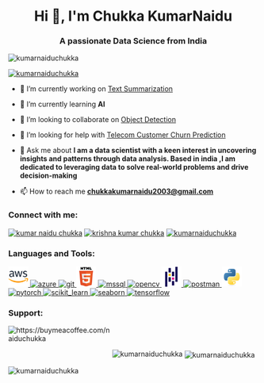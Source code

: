 <h1 align="center">Hi 👋, I'm Chukka KumarNaidu</h1>
<h3 align="center">A passionate Data Science from India</h3>

<p align="left"> <img src="https://komarev.com/ghpvc/?username=kumarnaiduchukka&label=Profile%20views&color=0e75b6&style=flat" alt="kumarnaiduchukka" /> </p>

<p align="left"> <a href="https://github.com/ryo-ma/github-profile-trophy"><img src="https://github-profile-trophy.vercel.app/?username=kumarnaiduchukka" alt="kumarnaiduchukka" /></a> </p>

- 🔭 I’m currently working on [Text Summarization](https://github.com/KumarNaiduChukka/Text_Summarizer_NLP_project.git)

- 🌱 I’m currently learning **AI**

- 👯 I’m looking to collaborate on [Object Detection](https://github.com/KumarNaiduChukka/Object_Detection.git)

- 🤝 I’m looking for help with [Telecom Customer Churn Prediction](https://github.com/KumarNaiduChukka/telecom_customer_churn-_prediction_project.git)

- 💬 Ask me about **I am a data scientist with a keen interest in uncovering insights and patterns through data analysis. Based in india ,I am dedicated to leveraging data to solve real-world problems and drive decision-making**

- 📫 How to reach me **chukkakumarnaidu2003@gmail.com**

<h3 align="left">Connect with me:</h3>
<p align="left">
<a href="https://linkedin.com/in/kumar naidu chukka" target="blank"><img align="center" src="https://raw.githubusercontent.com/rahuldkjain/github-profile-readme-generator/master/src/images/icons/Social/linked-in-alt.svg" alt="kumar naidu chukka" height="30" width="40" /></a>
<a href="https://fb.com/krishna kumar chukka" target="blank"><img align="center" src="https://raw.githubusercontent.com/rahuldkjain/github-profile-readme-generator/master/src/images/icons/Social/facebook.svg" alt="krishna kumar chukka" height="30" width="40" /></a>
<a href="https://instagram.com/kumarnaiduchukka" target="blank"><img align="center" src="https://raw.githubusercontent.com/rahuldkjain/github-profile-readme-generator/master/src/images/icons/Social/instagram.svg" alt="kumarnaiduchukka" height="30" width="40" /></a>
</p>

<h3 align="left">Languages and Tools:</h3>
<p align="left"> <a href="https://aws.amazon.com" target="_blank" rel="noreferrer"> <img src="https://raw.githubusercontent.com/devicons/devicon/master/icons/amazonwebservices/amazonwebservices-original-wordmark.svg" alt="aws" width="40" height="40"/> </a> <a href="https://azure.microsoft.com/en-in/" target="_blank" rel="noreferrer"> <img src="https://www.vectorlogo.zone/logos/microsoft_azure/microsoft_azure-icon.svg" alt="azure" width="40" height="40"/> </a> <a href="https://git-scm.com/" target="_blank" rel="noreferrer"> <img src="https://www.vectorlogo.zone/logos/git-scm/git-scm-icon.svg" alt="git" width="40" height="40"/> </a> <a href="https://www.w3.org/html/" target="_blank" rel="noreferrer"> <img src="https://raw.githubusercontent.com/devicons/devicon/master/icons/html5/html5-original-wordmark.svg" alt="html5" width="40" height="40"/> </a> <a href="https://www.microsoft.com/en-us/sql-server" target="_blank" rel="noreferrer"> <img src="https://www.svgrepo.com/show/303229/microsoft-sql-server-logo.svg" alt="mssql" width="40" height="40"/> </a> <a href="https://opencv.org/" target="_blank" rel="noreferrer"> <img src="https://www.vectorlogo.zone/logos/opencv/opencv-icon.svg" alt="opencv" width="40" height="40"/> </a> <a href="https://pandas.pydata.org/" target="_blank" rel="noreferrer"> <img src="https://raw.githubusercontent.com/devicons/devicon/2ae2a900d2f041da66e950e4d48052658d850630/icons/pandas/pandas-original.svg" alt="pandas" width="40" height="40"/> </a> <a href="https://postman.com" target="_blank" rel="noreferrer"> <img src="https://www.vectorlogo.zone/logos/getpostman/getpostman-icon.svg" alt="postman" width="40" height="40"/> </a> <a href="https://www.python.org" target="_blank" rel="noreferrer"> <img src="https://raw.githubusercontent.com/devicons/devicon/master/icons/python/python-original.svg" alt="python" width="40" height="40"/> </a> <a href="https://pytorch.org/" target="_blank" rel="noreferrer"> <img src="https://www.vectorlogo.zone/logos/pytorch/pytorch-icon.svg" alt="pytorch" width="40" height="40"/> </a> <a href="https://scikit-learn.org/" target="_blank" rel="noreferrer"> <img src="https://upload.wikimedia.org/wikipedia/commons/0/05/Scikit_learn_logo_small.svg" alt="scikit_learn" width="40" height="40"/> </a> <a href="https://seaborn.pydata.org/" target="_blank" rel="noreferrer"> <img src="https://seaborn.pydata.org/_images/logo-mark-lightbg.svg" alt="seaborn" width="40" height="40"/> </a> <a href="https://www.tensorflow.org" target="_blank" rel="noreferrer"> <img src="https://www.vectorlogo.zone/logos/tensorflow/tensorflow-icon.svg" alt="tensorflow" width="40" height="40"/> </a> </p>

<h3 align="left">Support:</h3>
<p><a href="https://www.buymeacoffee.com/https://buymeacoffee.com/naiduchukka"> <img align="left" src="https://cdn.buymeacoffee.com/buttons/v2/default-yellow.png" height="50" width="210" alt="https://buymeacoffee.com/naiduchukka" /></a></p><br><br>

<p><img align="left" src="https://github-readme-stats.vercel.app/api/top-langs?username=kumarnaiduchukka&show_icons=true&locale=en&layout=compact" alt="kumarnaiduchukka" /></p>

<p>&nbsp;<img align="center" src="https://github-readme-stats.vercel.app/api?username=kumarnaiduchukka&show_icons=true&locale=en" alt="kumarnaiduchukka" /></p>

<p><img align="center" src="https://github-readme-streak-stats.herokuapp.com/?user=kumarnaiduchukka&" alt="kumarnaiduchukka" /></p>
